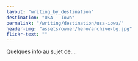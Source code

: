```yaml
---
layout: "writing_by_destination"
destination: "USA - Iowa"
permalink: "/writing/destination/usa-iowa/"
header-img: "assets/owner/hero/archive-bg.jpg"
flickr-text: ""
---
```


Quelques info au sujet de....